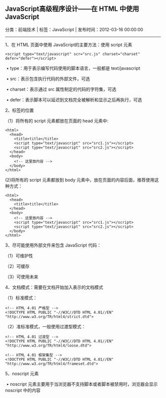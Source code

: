 ## JavaScript高级程序设计——在 HTML 中使用 JavaScript

分类：前端技术 | 标签：JavaScript | 发布时间：2012-03-16 00:00:00

___

1、在 HTML 页面中使用 JavaScript的主要方法：使用 script 元素

```
<script type="text/javascript" scr="src.js" charset="charset" defer="defer"></script>
```

 • type：用于表示编写代码使用的脚本语言，一般都是 text/javascript

 • src：表示包含执行代码的外部文件，可选

 • charset：表示通过 src 属性制定的代码的字符集，可选

 • defer：表示脚本可以延迟到文档完全被解析和显示之后再执行，可选


2、标签的位置

（1）将所有的 script 元素都放在页面的 head 元素中:
```
<html>
  <head>
    <title>title</title>
    <script type="text/javascript" src="src1.js"></script>
    <script type="text/javascript" src="src2.js"></script>
  </head>
  <body>
    <!-- 这里放内容 -->
  </body>
</html>
```

(2)将所有的 script 元素都放到 body 元素中，放在页面的内容后面，推荐使用这种方式：
```
<html>
  <head>
    <title>title</title>
  </head>
  <body>
    <!-- 这里放内容 -->
    <script type="text/javascript" src="src1.js"></script>
    <script type="text/javascript" src="src2.js"></script>
  </body>
</html>
```

3、尽可能使用外部文件来包含 JavaScript 代码：

（1）可维护性

（2）可缓存

（3）可使用未来


4、文档模式：需要在文档开始加入表示的文档模式

（1）标准模式：
```
<!-- HTML 4.01 严格型 -->
<!DOCTYPE HTML PUBLIC "-//W3C//DTD HTML 4.01//EN" "http://www.w3.org/TR/html4/strict.dtd">
```

（2）准标准模式，一般使用过渡型模式：
```
<!-- HTML 4.01 过渡型 -->
<!DOCTYPE HTML PUBLIC "-//W3C//DTD HTML 4.01//EN" "http://www.w3.org/TR/html4/loose.dtd">
```

```
<!-- HTML 4.01 框架集型 -->
<!DOCTYPE HTML PUBLIC "-//W3C//DTD HTML 4.01//EN" "http://www.w3.org/TR/html4/frameset.dtd">
```

5、noscript 元素

 • noscript 元素主要用于当浏览器不支持脚本或者脚本被禁用时，浏览器会显示 noscript 中的内容
